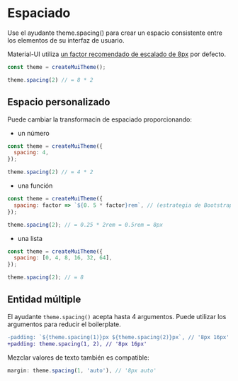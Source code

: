 # Espaciado

<p class="description">Use el ayudante theme.spacing() para crear un espacio consistente entre los elementos de su interfaz de usuario.</p>

Material-UI utiliza [un factor recomendado de escalado de 8px](https://material.io/design/layout/understanding-layout.html) por defecto.

```js
const theme = createMuiTheme();

theme.spacing(2) // = 8 * 2
```

## Espacio personalizado

Puede cambiar la transformacin de espaciado proporcionando:

- un número

```js
const theme = createMuiTheme({
  spacing: 4,
});

theme.spacing(2) // = 4 * 2
```

- una función

```js
const theme = createMuiTheme({
  spacing: factor => `${0. 5 * factor}rem`, // (estrategia de Bootstrap)
});

theme.spacing(2); // = 0.25 * 2rem = 0.5rem = 8px
```

- una lista

```js
const theme = createMuiTheme({
  spacing: [0, 4, 8, 16, 32, 64],
});

theme.spacing(2); // = 8
```

## Entidad múltiple

El ayudante `theme.spacing()` acepta hasta 4 argumentos. Puede utilizar los argumentos para reducir el boilerplate.

```diff
-padding: `${theme.spacing(1)}px ${theme.spacing(2)}px`, // '8px 16px'
+padding: theme.spacing(1, 2), // '8px 16px'
```

Mezclar valores de texto también es compatible:

```js
margin: theme.spacing(1, 'auto'), // '8px auto'
```
